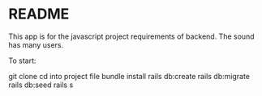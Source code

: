 # README


This app is for the javascript project requirements of backend. The sound has many users. 

To start: 

git clone
cd into project file
bundle install
rails db:create
rails db:migrate
rails db:seed
rails s
